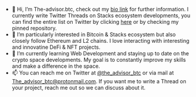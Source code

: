 - 👋 Hi, I’m The-advisor.btc, check out my [bio link](owl.link/the_advisor.btc) for further information. I currently write Twitter Threads on
  Stacks ecosystem developments, you can find the entire list on Twitter by clicking [here](https://twitter.com/the_advisor_btc/status/1505598537052172297)       or by checking my pinned repository.
- 👀 I’m particularly interested in Bitcoin & Stacks ecosystem but also closely follow Ethereum and L2 chains. I love interacting with 
  interesting and innovatine DeFi & NFT projects.
- 🌱 I’m currently learning Web Development and staying up to date on the crypto space developments. My goal is to constantly improve my skills
  and make a difference in the space.
- 📫 You can reach me on Twitter at [@the_advisor_btc](https://twitter.com/the_advisor_btc) or via mail at The_advisor_btc@protonmail.com. 
  If you want me to write a Thread on your project, reach me out so we can discuss about it.

<!---
The-advisor-btc/The-advisor-btc is a ✨ special ✨ repository because its `README.md` (this file) appears on your GitHub profile.
You can click the Preview link to take a look at your changes.
--->
